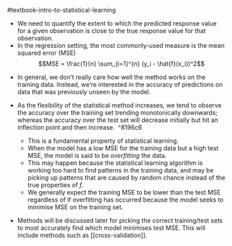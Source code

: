#textbook-intro-to-statistical-learning 

- We need to quantify the extent to which the predicted response value for a given observation is close to the true response value for that observation. 
- In the regression setting, the most commonly-used measure is the mean squared error (MSE)
$$MSE = \frac{1}{n} \sum_{i=1}^{n} (y_i - \hat{f}(x_i))^2$$
* In general, we don’t really care how well the method works on the training data. Instead, we’re interested in the accuracy of predictions on data that was previously unseen by the model.

- As the flexibility of the statistical method increases, we tend to observe the accuracy over the training set trending monotonically downwards; whereas the accuracy over the test set will decrease initially but hit an inflection point and then increase.  ^8196c6
	- This is a fundamental property of statistical learning.
	- When the model has a low MSE for the training data but a high test MSE, the model is said to be *overfitting* the data.
	- This may happen because the statistical learning algorithm is working too hard to find patterns in the training data, and may be picking up patterns that are caused by random chance instead of the true properties of $f$.
	- We generally expect the training MSE to be lower than the test MSE regardless of if overfitting has occurred because the model seeks to minimise MSE on the training set.

- Methods will be discussed later for picking the correct training/test sets to most accurately find which model minimises test MSE. This will include methods such as [[cross-validation]].
